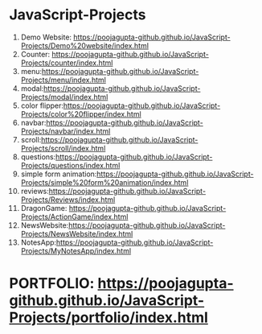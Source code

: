 # JavaScript-Projects
1. Demo Website: https://poojagupta-github.github.io/JavaScript-Projects/Demo%20website/index.html
2. Counter: https://poojagupta-github.github.io/JavaScript-Projects/counter/index.html
3. menu:https://poojagupta-github.github.io/JavaScript-Projects/menu/index.html
4. modal:https://poojagupta-github.github.io/JavaScript-Projects/modal/index.html
5. color flipper:https://poojagupta-github.github.io/JavaScript-Projects/color%20flipper/index.html
6. navbar:https://poojagupta-github.github.io/JavaScript-Projects/navbar/index.html
7. scroll:https://poojagupta-github.github.io/JavaScript-Projects/scroll/index.html
8. questions:https://poojagupta-github.github.io/JavaScript-Projects/questions/index.html
9. simple form animation:https://poojagupta-github.github.io/JavaScript-Projects/simple%20form%20animation/index.html
10. reviews:https://poojagupta-github.github.io/JavaScript-Projects/Reviews/index.html
11. DragonGame: https://poojagupta-github.github.io/JavaScript-Projects/ActionGame/index.html
12. NewsWebsite:https://poojagupta-github.github.io/JavaScript-Projects/NewsWebsite/index.html
13. NotesApp:https://poojagupta-github.github.io/JavaScript-Projects/MyNotesApp/index.html

# **PORTFOLIO**: https://poojagupta-github.github.io/JavaScript-Projects/portfolio/index.html
